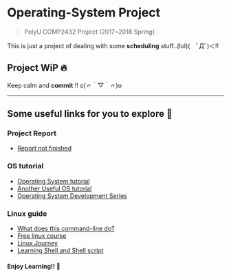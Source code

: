 # Operating-System Project
> PolyU COMP2432 Project (2017~2018 Spring)  

This is just a project of dealing with some **scheduling** stuff..(lol)(　ﾟДﾟ)＜!!

## Project WiP :fire:
Keep calm and **commit** !! o(〃＾▽＾〃)o

---

## Some useful links for you to explore :thinking:
### Project Report
+ [Report not finished](https://drive.google.com/open?id=1Ks7vr0mO-IEDOniOvwhaqvx0SO6VR5Va)

### OS tutorial
+ [Operating System tutorial](https://www.tutorialspoint.com/operating_system/index.htm)
+ [Another Useful OS tutorial](https://www.studytonight.com/operating-system/)
+ [Operating System Development Series](http://www.brokenthorn.com/Resources/OSDevIndex.html)

### Linux guide
+ [What does this command-line do?](https://www.explainshell.com/)
+ [Free linux course](https://www.edx.org/course/introduction-linux-linuxfoundationx-lfs101x-1)
+ [Linux Journey](https://linuxjourney.com/)
+ [Learning Shell and Shell script](http://linuxcommand.org/lc3_learning_the_shell.php)

#### Enjoy Learning!! :angel:
